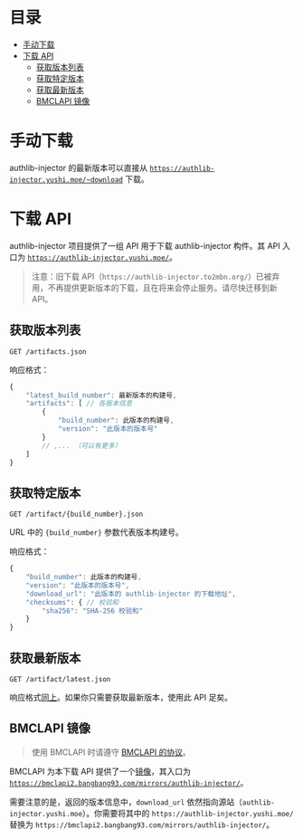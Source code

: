 <!-- START doctoc generated TOC please keep comment here to allow auto update -->
<!-- DON'T EDIT THIS SECTION, INSTEAD RE-RUN doctoc TO UPDATE -->
目录
=================

- [手动下载](#%E6%89%8B%E5%8A%A8%E4%B8%8B%E8%BD%BD)
- [下载 API](#%E4%B8%8B%E8%BD%BD-api)
  - [获取版本列表](#%E8%8E%B7%E5%8F%96%E7%89%88%E6%9C%AC%E5%88%97%E8%A1%A8)
  - [获取特定版本](#%E8%8E%B7%E5%8F%96%E7%89%B9%E5%AE%9A%E7%89%88%E6%9C%AC)
  - [获取最新版本](#%E8%8E%B7%E5%8F%96%E6%9C%80%E6%96%B0%E7%89%88%E6%9C%AC)
  - [BMCLAPI 镜像](#bmclapi-%E9%95%9C%E5%83%8F)

<!-- END doctoc generated TOC please keep comment here to allow auto update -->

# 手动下载
authlib-injector 的最新版本可以直接从 [`https://authlib-injector.yushi.moe/~download`](https://authlib-injector.yushi.moe/~download/) 下载。

# 下载 API
authlib-injector 项目提供了一组 API 用于下载 authlib-injector 构件。其 API 入口为 [`https://authlib-injector.yushi.moe/`](https://authlib-injector.yushi.moe/)。

> 注意：旧下载 API（`https://authlib-injector.to2mbn.org/`）已被弃用，不再提供更新版本的下载，且在将来会停止服务。请尽快迁移到新 API。

## 获取版本列表
`GET /artifacts.json`

响应格式：
```javascript
{
	"latest_build_number": 最新版本的构建号,
	"artifacts": [ // 各版本信息
		{
			"build_number": 此版本的构建号,
			"version": "此版本的版本号"
		}
		// ,... （可以有更多）
	]
}
```

## 获取特定版本
`GET /artifact/{build_number}.json`

URL 中的 `{build_number}` 参数代表版本构建号。

响应格式：
```javascript
{
	"build_number": 此版本的构建号,
	"version": "此版本的版本号",
	"download_url": "此版本的 authlib-injector 的下载地址",
	"checksums": { // 校验和
		"sha256": "SHA-256 校验和"
	}
}
```

## 获取最新版本
`GET /artifact/latest.json`

响应格式[同上](#获取特定版本)。如果你只需要获取最新版本，使用此 API 足矣。

## BMCLAPI 镜像
> 使用 BMCLAPI 时请遵守 [BMCLAPI 的协议](https://bmclapidoc.bangbang93.com/#api-_)。

BMCLAPI 为本下载 API 提供了一个[镜像](https://bmclapidoc.bangbang93.com/#api-Mirrors-Mirrors_authlib_injector)，其入口为 [`https://bmclapi2.bangbang93.com/mirrors/authlib-injector/`](https://bmclapi2.bangbang93.com/mirrors/authlib-injector/)。

需要注意的是，返回的版本信息中，`download_url` 依然指向源站（`authlib-injector.yushi.moe`）。你需要将其中的 `https://authlib-injector.yushi.moe/` 替换为 `https://bmclapi2.bangbang93.com/mirrors/authlib-injector/`。
